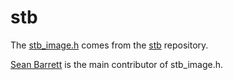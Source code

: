 # stb
The [stb_image.h](https://github.com/nothings/stb/blob/master/stb_image.h) comes from the [stb](https://github.com/nothings/stb) repository.

[Sean Barrett](https://github.com/nothings) is the main contributor of stb_image.h.

